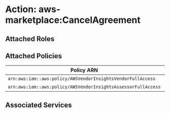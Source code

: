 # Action: aws-marketplace:CancelAgreement

## Attached Roles

## Attached Policies

| Policy ARN | Policy Name |
|------------|-------------|
| `arn:aws:iam::aws:policy/AWSVendorInsightsVendorFullAccess` | [AWSVendorInsightsVendorFullAccess](../policies.md#awsvendorinsightsvendorfullaccess) |
| `arn:aws:iam::aws:policy/AWSVendorInsightsAssessorFullAccess` | [AWSVendorInsightsAssessorFullAccess](../policies.md#awsvendorinsightsassessorfullaccess) |

## Associated Services

